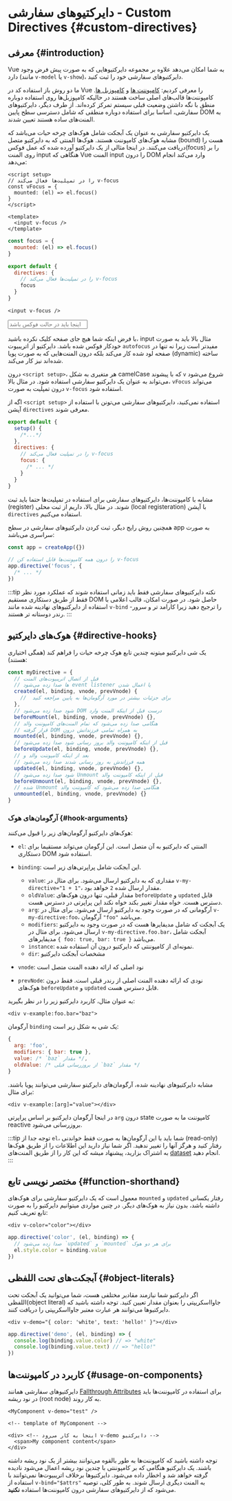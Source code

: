# دایرکتیوهای سفارشی - Custom Directives {#custom-directives}

<script setup>
const vFocus = {
  mounted: el => {
    el.focus()
  }
}
</script>

## معرفی {#introduction}

Vue به شما امکان می‌دهد علاوه بر مجموعه دایرکتیوهایی که به صورت پیش فرض وجود دارد (مانند `v-model` یا `v-show`)، دایرکتیوهای سفارشی خود را ثبت کنید.

ما دو روش باز استفاده کد در Vue را معرفی کردیم: [کامپوننت ها](/guide/essentials/component-basics) و [کامپوزبل ها](./composables). کامپوننت‌ها قالب‌های اصلی ساخت هستند در حالیکه کامپوزبل‌ها روی استفاده دوباره منطق با نگه داشتن وضعیت قبلی سیستم تمرکز کرده‌اند. از طرف دیگر، دایرکتیو‌های سفارشی، اساسا برای استفاده دوباره منطقی که شامل دسترسی سطح پایین DOM به المنت‌های ساده هستند تعیین شدند.

یک دایرکتیو سفارشی به عنوان یک آبجکت شامل هوک‌های چرخه حیات می‌باشد که مشابه هوک‌های کامپوننت هستند. هوک‌‌ها المنتی که به دایرکتیو متصل (bound) هست را دریافت می‌کنند. در اینجا مثالی از یک دایرکتیو آورده شده که عمل فوکس(focus) را بر روی المنت input هنگاهی که Vue المنت input را درون DOM وارد می‌کند انجام می‌دهد:

<div class="composition-api">

```vue
<script setup>
// را در تمپلیت‌‌ها فعال می‌کند v-focus
const vFocus = {
  mounted: (el) => el.focus()
}
</script>

<template>
  <input v-focus />
</template>
```

</div>

<div class="options-api">

```js
const focus = {
  mounted: (el) => el.focus()
}

export default {
  directives: {
    // را در تمپلیت‌‌ها فعال می‌کند v-focus
    focus
  }
}
```

```vue-html
<input v-focus />
```

</div>

<div class="demo">
  <input v-focus placeholder="اینجا باید در حالت فوکس باشد" />
</div>

با فرض اینکه شما هیچ جای صفحه کلیک نکرده باشید، input مثال بالا باید به صورت خودکار فوکس شده باشد. دایرکتیو از اتریبیوت `autofocus` مفیدتر است زیرا نه تنها در صفحه لود شده کار می‌‌کند بلکه درون المنت‌هایی که به صورت پویا (dynamic) ساخته شده‌اند نیز کار می‌‌کند.

<div class="composition-api">

درون `<script setup>`، هر متغیری به شکل camelCase که با پیشوند `v` شروع می‌شود می‌تواند به عنوان یک دایرکتیو سفارشی استفاده شود. در مثال بالا، `vFocus` می‌تواند درون تمپلیت به صورت `v-focus` استفاده شود.

اگه از `<script setup>` استفاده نمی‌کنید، دایرکتیو‌های سفارشی می‌تونن با استفاده از آپشن `directives` معرفی شوند.

```js
export default {
  setup() {
    /*...*/
  },
  directives: {
    // را در تمپلیت فعال می‌کند v-focus
    focus: {
      /* ... */
    }
  }
}
```

</div>

<div class="options-api">

مشابه با کامپوننت‌‌ها، دایرکتیوهای سفارشی برای استفاده در تمپلیت‌‌ها حتما باید ثبت (register) شوند. در مثال بالا، داریم از ثبت محلی (local registeration) با آپشن `directives` استفاده می‌کنیم.

</div>

همچنین روش رایج دیگر، ثبت کردن دایرکتیوهای سفارشی در سطح app به صورت سراسری می‌باشد:

```js
const app = createApp({})

// را درون همه کامپوننت‌‌ها قابل استفاده کن v-focus
app.directive('focus', {
  /* ... */
})
```

:::tip نکته
دایرکتیوهای سفارشی فقط باید زمانی استفاده شوند که عملکرد مورد نظر فقط از طریق دستکاری مستقیم DOM حاصل شود. در صورت امکان، قالب اعلامی با استفاده از دایرکتیوهای نهادینه شده مانند `v-bind` را ترجیح دهید زیرا کارامد تر و سرور-رندر دوستانه تر هستند.
:::

## هوک‌های دایرکتیو {#directive-hooks}

یک شی دایرکتیو میتونه چندین تابع هوک چرخه حیات را فراهم کند (همگی اختیاری هستند):

```js
const myDirective = {
  // قبل از اتصال اتریبیوت‌های المنت 
  // ها صدا زده می‌شود event listener یا اعمال شدن 
  created(el, binding, vnode, prevVnode) {
    //  برای جزئیات بیشتر در مورد آرگومان‌ها به پایین مراجعه کنید
  },
  // شود صدا زده می‌شود DOM درست قبل از اینکه المنت وارد
  beforeMount(el, binding, vnode, prevVnode) {},
  // هنگامی صدا زده می‌شود که تمام المنت‌های کامپوننت والد
  // قرار گرفته DOM به همراه تمامی فرزندانش درون
  mounted(el, binding, vnode, prevVnode) {},
  // قبل از اینکه کامپوننت والد بروز رسانی شود صدا زده می‌شود
  beforeUpdate(el, binding, vnode, prevVnode) {},
  // بعد از اینکه کامپوننت والد و 
  // همه فرزاندش به روز رسانی شدند صدا زده می‌شود
  updated(el, binding, vnode, prevVnode) {},
  // شود صدا زده می‌شود Unmount قبل از اینکه کامپوننت والد
  beforeUnmount(el, binding, vnode, prevVnode) {},
  // شده Unmount هنگامی صدا زده می‌شود که کامپوننت والد
  unmounted(el, binding, vnode, prevVnode) {}
}
```

### آرگومان‌های هوک {#hook-arguments}

هوک‌های دایرکتیو آرگومان‌های زیر را قبول می‌کنند:

- `el`: المنتی که دایرکتیو به آن متصل است. این آرگومان می‌تواند مستقیما برای دستکاری DOM استفاده شود. 

- `binding`: این آبجکت شامل پراپرتی‌های زیر است.

  - `value`: مقداری که به دایرکتیو ارسال می‌شود. برای مثال در `v-my-directive="1 + 1"‎`، مقدار ارسال شده `2` خواهد بود.
  - `oldValue`: مقدار قبلی، تنها درون هوک‌های `beforeUpdate` و `updated` قابل دسترس هست. خواه مقدار تغییر بکند خواه نکند این پراپرتی در دسترس هست.
  - `arg`: آرگومانی که در صورت وجود به دایرکتیو ارسال می‌شود. برای مثال در `v-my-directive:foo`، آرگومان `"foo"` می‌باشد.
  - `modifiers`:  یک آبجکت که شامل مدیفایرها هست که در صورت وجود به دایرکتیو ارسال می‌شود. برای مثال در `v-my-directive.foo.bar`،  آبجکت شامل مدیفایرهای `{ foo: true, bar: true }` می‌باشد.
  - `instance`: نمونه‌ای از کامپوننتی که دایرکتیو درون آن استفاده شده.
  - `dir`: مشخصات آبجکت دایرکتیو

- `vnode`: نود اصلی که ارائه دهنده المنت متصل است
- `prevNode`: نودی که ارائه دهنده المنت اصلی از رندر قبلی است. فقط درون هوک‌های `beforeUpdate` و `updated` قابل دسترس هست.

به عنوان مثال، کاربرد دایرکتیو زیر را در نظر بگیرید:

```vue-html
<div v-example:foo.bar="baz">
```

آرگومان `binding` یک شی به شکل زیر است:

```js
{
  arg: 'foo',
  modifiers: { bar: true },
  value: /* `baz` مقدار */,
  oldValue: /* از بروزرسانی قبلی `baz` مقدار */
}
```

مشابه دایرکتیوهای نهادینه شده، آرگومان‌های دایرکیتو سفارشی می‌توانند پویا باشند. برای مثال:

```vue-html
<div v-example:[arg]="value"></div>
```

در اینجا آرگومان دایرکتیو بر اساس پراپرتی `arg` درون state کامپوننت ما به صورت reactive بروزرسانی می‌شود.

:::tip توجه
جدا از `el`، شما باید با این آرگومان‌‌ها به صورت فقط خواندنی (read-only) رفتار کنید و هرگز آنها را تغییر ندهید. اگر شما نیاز دارید این اطلاعات را از طریق هوک‌‌ها به اشتراک بزارید، پیشنهاد میشه که این کار را از طریق المنت‌های [dataset](https://developer.mozilla.org/en-US/docs/Web/API/HTMLElement/dataset) انجام دهید.
:::

## مختصر نویسی تابع {#function-shorthand}

معمول است که یک دایرکتیو سفارشی برای هوک‌های `mounted` و `updated` رفتار یکسانی داشته باشد، بدون نیاز به هوک‌های دیگر. در چنین مواردی میتوانیم دایرکتیو را به صورت تابع تعریف کنیم:

```vue-html
<div v-color="color"></div>
```

```js
app.directive('color', (el, binding) => {
  // صدا زده می‌شود `updated` و `mounted` برای هر دو هوک
  el.style.color = binding.value
})
```

## آبجکت‌های تحت اللفظی {#object-literals}

اگر دایرکتیو شما نیازمند مقادیر مختلفی هست، شما می‌توانید یک آبجکت تحت اللفظی(object literal) جاوااسکریپتی را بعنوان مقدار تعیین کنید. توجه داشته باشید که دایرکتیوها می‌توانند هر عبارت معتبر جاوااسکریپتی را دریافت کنند.

```vue-html
<div v-demo="{ color: 'white', text: 'hello!' }"></div>
```

```js
app.directive('demo', (el, binding) => {
  console.log(binding.value.color) // => "white"
  console.log(binding.value.text) // => "hello!"
})
```

## کاربرد در کامپوننت‌‌ها {#usage-on-components}

دایرکتیوهای سفارشی همانند [Fallthrough Attributes](/guide/components/attrs) برای استفاده در کامپوننت‌‌ها باید در نود ریشه (root node) به کار روند.

```vue-html
<MyComponent v-demo="test" />
```

```vue-html
<!-- template of MyComponent -->

<div> <!-- اینجا به کار می‌رود v-demo دایرکتیو -->
  <span>My component content</span>
</div>
```

توجه داشته باشید که کامپوننت‌‌ها به طور بالقوه می‌توانند بیشتر از یک نود ریشه داشته باشند. یک دایرکتیو هنگامی که بر کامپوننتی با چندین نود ریشه اعمال می‌شود نادیده گرفته خواهد شد و اخطار داده می‌شود. دایرکتیوها برخلاف اتریبیوت‌ها نمی‌توانند با استفاده از `v-bind="$attrs"‎` به المنت دیگری ارسال شوند. به طور کلی، توصیه می‌شود که از دایرکتیوهای سفارشی درون کامپوننت‌‌ها استفاده **نکنید**.
